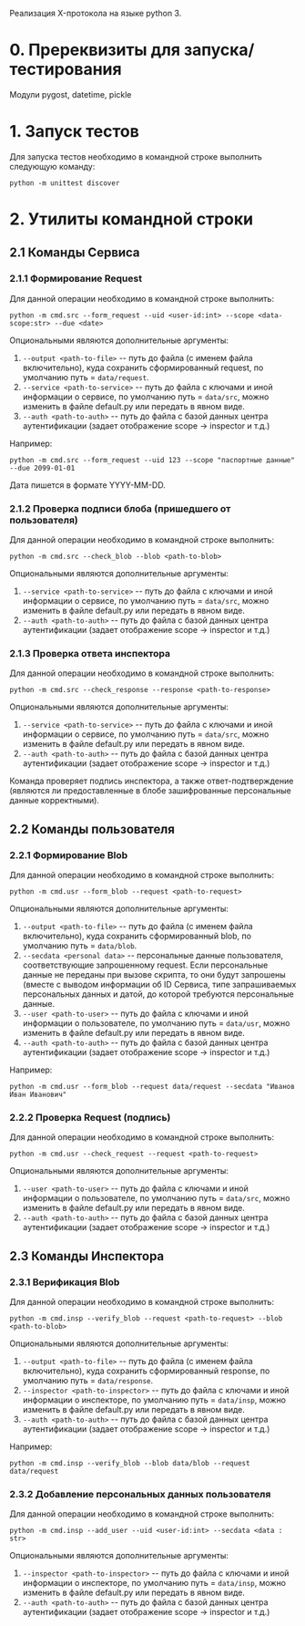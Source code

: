 Реализация X-протокола на языке python 3.

# 0. Пререквизиты для запуска/тестирования

Модули pygost, datetime, pickle

# 1. Запуск тестов

Для запуска тестов необходимо в командной строке выполнить следующую команду:

`python -m unittest discover`

# 2. Утилиты командной строки 
## 2.1 Команды Сервиса
### 2.1.1 Формирование Request

Для данной операции необходимо в командной строке выполнить:

`python -m cmd.src --form_request --uid <user-id:int> --scope <data-scope:str> --due <date>`

Опциональными являются дополнительные аргументы:
1. `--output <path-to-file>` -- путь до файла (с именем файла включительно), куда
сохранить сформированный request, по умолчанию путь = `data/request`.
2. `--service <path-to-service>` -- путь до файла с ключами и иной информации о
   сервисе, по умолчанию путь = `data/src`, можно изменить в файле default.py
   или передать в явном виде.
3. `--auth <path-to-auth>` -- путь до файла с базой данных центра аутентификации
   (задает отображение scope -> inspector и т.д.)

Например:

`python -m cmd.src --form_request --uid 123 --scope "паспортные данные" --due 2099-01-01`

Дата пишется в формате YYYY-MM-DD.

### 2.1.2 Проверка подписи блоба (пришедшего от пользователя)

Для данной операции необходимо в командной строке выполнить:

`python -m cmd.src --check_blob --blob <path-to-blob>`

Опциональными являются дополнительные аргументы:

1. `--service <path-to-service>` -- путь до файла с ключами и иной информации о
   сервисе, по умолчанию путь = `data/src`, можно изменить в файле default.py
   или передать в явном виде.
2. `--auth <path-to-auth>` -- путь до файла с базой данных центра аутентификации
   (задает отображение scope -> inspector и т.д.)


### 2.1.3 Проверка ответа инспектора 

Для данной операции необходимо в командной строке выполнить:

`python -m cmd.src --check_response --response <path-to-response>`

Опциональными являются дополнительные аргументы:

1. `--service <path-to-service>` -- путь до файла с ключами и иной информации о
   сервисе, по умолчанию путь = `data/src`, можно изменить в файле default.py
   или передать в явном виде.
2. `--auth <path-to-auth>` -- путь до файла с базой данных центра аутентификации
   (задает отображение scope -> inspector и т.д.)

Команда проверяет подпись инспектора, а также ответ-подтверждение (являются ли
предоставленные в блобе зашифрованные персональные данные корректными).

## 2.2 Команды пользователя

### 2.2.1 Формирование Blob 

Для данной операции необходимо в командной строке выполнить:

`python -m cmd.usr --form_blob --request <path-to-request>`

Опциональными являются дополнительные аргументы:
1. `--output <path-to-file>` -- путь до файла (с именем файла включительно), куда
сохранить сформированный blob, по умолчанию путь = `data/blob`.
2. `--secdata <personal data>` -- персональные данные пользователя,
   соответствующие запрошенному request. Если персональные данные не переданы
   при вызове скрипта, то они будут запрошены (вместе с выводом информации об ID
   Сервиса, типе запрашиваемых персональных данных и датой, до которой требуются
   персональные данные.
2. `--user <path-to-user>` -- путь до файла с ключами и иной информации о
   пользователе, по умолчанию путь = `data/usr`, можно изменить в файле default.py
   или передать в явном виде.
3. `--auth <path-to-auth>` -- путь до файла с базой данных центра аутентификации
   (задает отображение scope -> inspector и т.д.)

Например:

`python -m cmd.usr --form_blob --request data/request --secdata "Иванов Иван Иванович"` 

### 2.2.2 Проверка Request (подпись)

Для данной операции необходимо в командной строке выполнить:

`python -m cmd.usr --check_request --request <path-to-request>`

Опциональными являются дополнительные аргументы:

1. `--user <path-to-user>` -- путь до файла с ключами и иной информации о
   пользователе, по умолчанию путь = `data/src`, можно изменить в файле default.py
   или передать в явном виде.
2. `--auth <path-to-auth>` -- путь до файла с базой данных центра аутентификации
   (задает отображение scope -> inspector и т.д.)

## 2.3 Команды Инспектора

### 2.3.1 Верификация Blob 

Для данной операции необходимо в командной строке выполнить:

`python -m cmd.insp --verify_blob --request <path-to-request> --blob <path-to-blob>`

Опциональными являются дополнительные аргументы:
1. `--output <path-to-file>` -- путь до файла (с именем файла включительно), куда
сохранить сформированный response, по умолчанию путь = `data/response`.
2. `--inspector <path-to-inspector>` -- путь до файла с ключами и иной информации о
   инспекторе, по умолчанию путь = `data/insp`, можно изменить в файле default.py
   или передать в явном виде.
3. `--auth <path-to-auth>` -- путь до файла с базой данных центра аутентификации
   (задает отображение scope -> inspector и т.д.)

Например:

`python -m cmd.insp --verify_blob --blob data/blob --request data/request` 

### 2.3.2 Добавление персональных данных пользователя 

Для данной операции необходимо в командной строке выполнить:

`python -m cmd.insp --add_user --uid <user-id:int> --secdata <data : str>`

Опциональными являются дополнительные аргументы:

1. `--inspector <path-to-inspector>` -- путь до файла с ключами и иной информации о
   инспекторе, по умолчанию путь = `data/insp`, можно изменить в файле default.py
   или передать в явном виде.
2. `--auth <path-to-auth>` -- путь до файла с базой данных центра аутентификации
   (задает отображение scope -> inspector и т.д.)
